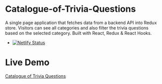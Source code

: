 # Catalogue-of-Trivia-Questions

A single page application that fetches data from a backend API into Redux store. Visitors can see all categories and also filter the trivia questions based on the selected category. Built with React, Redux &amp; React Hooks.

- [![Netlify Status](https://api.netlify.com/api/v1/badges/781b0a1d-c0ad-4305-8c83-df21a1bf38aa/deploy-status)](https://app.netlify.com/sites/cat-of-trivia-questions/deploys)

# Live Demo

[Catalogue of Trivia Questions](https://cat-of-trivia-questions.netlify.app/)
